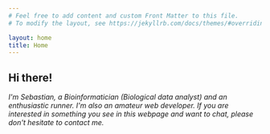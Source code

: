 ```yaml
---
# Feel free to add content and custom Front Matter to this file.
# To modify the layout, see https://jekyllrb.com/docs/themes/#overriding-theme-defaults

layout: home
title: Home
---
```

## __Hi there!__

_I'm Sebastian, a Bioinformatician (Biological data analyst) and an enthusiastic runner. I'm also an amateur web developer. If you are interested in something you see in this webpage and want to chat, please don't hesitate to contact me._